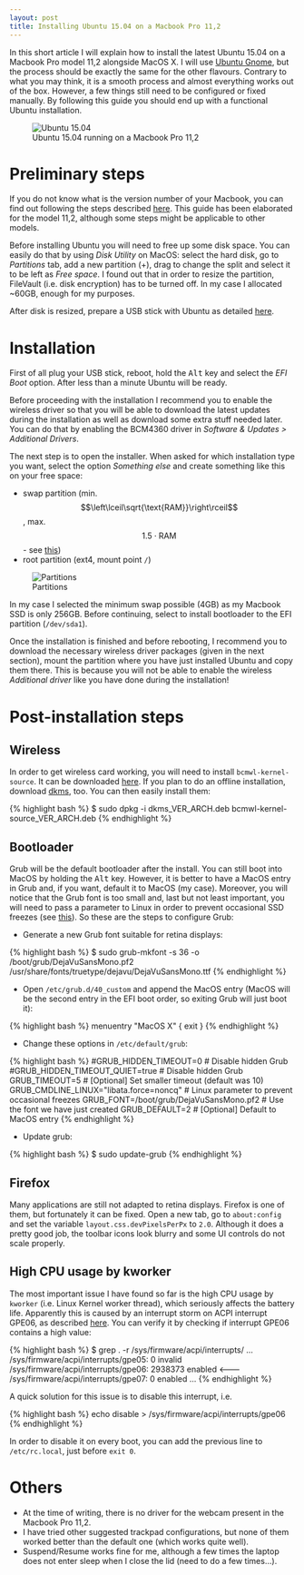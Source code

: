 ```yaml
---
layout: post
title: Installing Ubuntu 15.04 on a Macbook Pro 11,2
---
```


In this short article I will explain how to install the latest Ubuntu 15.04 on
a Macbook Pro model 11,2 alongside MacOS X. I will use [Ubuntu
Gnome](http://ubuntugnome.org), but the process should be exactly the same for
the other flavours. Contrary to what you may think, it is a smooth process and
almost everything works out of the box.  However, a few things still need to be
configured or fixed manually. By following this guide you should end up with a
functional Ubuntu installation.

<figure>
  <img src="{{ '/content/posts/ubuntu-15-04-mbp-11-2/desktop.png' | prepend: site.baseurl }}" alt="Ubuntu 15.04">
  <figcaption>Ubuntu 15.04 running on a Macbook Pro 11,2</figcaption>
</figure>

# Preliminary steps

If you do not know what is the version number of your Macbook, you can find out
following the steps described [here](https://support.apple.com/en-gb/HT201300).
This guide has been elaborated for the model 11,2, although some steps might be
applicable to other models.

Before installing Ubuntu you will need to free up some disk space. You can
easily do that by using *Disk Utility* on MacOS: select the hard disk, go to
*Partitions* tab, add a new partition (+), drag to change the split and select
it to be left as *Free space*. I found out that in order to resize the
partition, FileVault (i.e. disk encryption) has to be turned off. In my case I
allocated ~60GB, enough for my purposes.

After disk is resized, prepare a USB stick with Ubuntu as detailed
[here](http://www.ubuntu.com/download/desktop/create-a-usb-stick-on-mac-osx).

# Installation

First of all plug your USB stick, reboot, hold the <kbd>Alt</kbd> key and
select the *EFI Boot* option. After less than a minute Ubuntu will be ready.

Before proceeding with the installation I recommend you to enable the wireless
driver so that you will be able to download the latest updates during the
installation as well as download some extra stuff needed later. You can do that
by enabling the BCM4360 driver in *Software & Updates > Additional Drivers*.

The next step is to open the installer. When asked for which installation type
you want, select the option *Something else* and create something like this on
your free space:

* swap partition (min. $$\left\lceil\sqrt{\text{RAM}}\right\rceil$$, max. $$1.5
  \cdot \text{RAM}$$ - see [this](https://help.ubuntu.com/community/SwapFaq))
* root partition (ext4, mount point `/`)

<figure>
  <img src="{{ '/content/posts/ubuntu-15-04-mbp-11-2/partitions.png' | prepend: site.baseurl }}" alt="Partitions">
  <figcaption>Partitions</figcaption>
</figure>

In my case I selected the minimum swap possible (4GB) as my Macbook SSD is only
256GB. Before continuing, select to install bootloader to the EFI partition
(`/dev/sda1`).

Once the installation is finished and before rebooting, I recommend you to
download the necessary wireless driver packages (given in the next section),
mount the partition where you have just installed Ubuntu and copy them there.
This is because you will not be able to enable the wireless *Additional driver*
like you have done during the installation!

# Post-installation steps

## Wireless

In order to get wireless card working, you will need to install
``bcmwl-kernel-source``. It can be downloaded
[here](http://packages.ubuntu.com/vivid/bcmwl-kernel-source). If you plan to do
an offline installation, download
[dkms](http://packages.ubuntu.com/vivid/dkms), too. You can then easily install
them:

{% highlight bash %}
$ sudo dpkg -i dkms_VER_ARCH.deb bcmwl-kernel-source_VER_ARCH.deb
{% endhighlight %}

## Bootloader

Grub will be the default bootloader after the install. You can still boot into
MacOS by holding the <kbd>Alt</kbd> key. However, it is better to have a MacOS
entry in Grub and, if you want, default it to MacOS (my case). Moreover, you
will notice that the Grub font is too small and, last but not least important,
you will need to pass a parameter to Linux in order to prevent occasional SSD
freezes (see [this](https://help.ubuntu.com/community/MacBookPro11-1/utopic)).
So these are the steps to configure Grub:

* Generate a new Grub font suitable for retina displays:

{% highlight bash %}
  $ sudo grub-mkfont -s 36 -o /boot/grub/DejaVuSansMono.pf2 \
    /usr/share/fonts/truetype/dejavu/DejaVuSansMono.ttf
{% endhighlight %}

*  Open `/etc/grub.d/40_custom` and append the MacOS entry (MacOS will be the
   second entry in the EFI boot order, so exiting Grub will just boot it):

{% highlight bash %}
menuentry "MacOS X" {
 exit
}
{% endhighlight %}

* Change these options in `/etc/default/grub`:

{% highlight bash %}
#GRUB_HIDDEN_TIMEOUT=0                  # Disable hidden Grub
#GRUB_HIDDEN_TIMEOUT_QUIET=true         # Disable hidden Grub
GRUB_TIMEOUT=5                          # [Optional] Set smaller timeout (default was 10)
GRUB_CMDLINE_LINUX="libata.force=noncq" # Linux parameter to prevent occasional freezes
GRUB_FONT=/boot/grub/DejaVuSansMono.pf2 # Use the font we have just created
GRUB_DEFAULT=2                          # [Optional] Default to MacOS entry
{% endhighlight %}

* Update grub:

{% highlight bash %}
$ sudo update-grub
{% endhighlight %}

## Firefox

Many applications are still not adapted to retina displays. Firefox is one of
them, but fortunately it can be fixed. Open a new tab, go to `about:config` and
set the variable `layout.css.devPixelsPerPx` to `2.0`.  Although it does a
pretty good job, the toolbar icons look blurry and some UI controls do not
scale properly.

## High CPU usage by kworker

The most important issue I have found so far is the high CPU usage by
``kworker`` (i.e. Linux Kernel worker thread), which seriously affects the
battery life. Apparently this is caused by an interrupt storm on ACPI interrupt
GPE06, as described
[here](https://bugzilla.redhat.com/show_bug.cgi?id=1192856). You can verify it
by checking if interrupt GPE06 contains a high value:

{% highlight bash %}
$ grep . -r /sys/firmware/acpi/interrupts/
...
/sys/firmware/acpi/interrupts/gpe05:       0   invalid
/sys/firmware/acpi/interrupts/gpe06: 2938373   enabled <---
/sys/firmware/acpi/interrupts/gpe07:       0   enabled
...
{% endhighlight %}

A quick solution for this issue is to disable this interrupt, i.e.

{% highlight bash %}
echo disable > /sys/firmware/acpi/interrupts/gpe06
{% endhighlight %}

In order to disable it on every boot, you can add the previous line to
``/etc/rc.local``, just before ``exit 0``.

# Others

* At the time of writing, there is no driver for the webcam present in the
  Macbook Pro 11,2.
* I have tried other suggested trackpad configurations, but none of them worked
  better than the default one (which works quite well).
* Suspend/Resume works fine for me, although a few times the laptop does not
  enter sleep when I close the lid (need to do a few times...).

